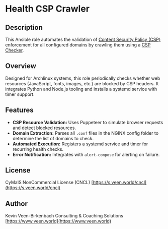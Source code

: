 # Health CSP Crawler

## Description

This Ansible role automates the validation of [Content Security Policy (CSP)](https://developer.mozilla.org/en-US/docs/Web/HTTP/Guides/CSP) enforcement for all configured domains by crawling them using a [CSP Checker](https://github.com/kevinveenbirkenbach/csp-checker).

## Overview

Designed for Archlinux systems, this role periodically checks whether web resources (JavaScript, fonts, images, etc.) are blocked by CSP headers. It integrates Python and Node.js tooling and installs a systemd service with timer support.

## Features

- **CSP Resource Validation:** Uses Puppeteer to simulate browser requests and detect blocked resources.
- **Domain Extraction:** Parses all `.conf` files in the NGINX config folder to determine the list of domains to check.
- **Automated Execution:** Registers a systemd service and timer for recurring health checks.
- **Error Notification:** Integrates with `alert-compose` for alerting on failure.

## License

CyMaIS NonCommercial License (CNCL)
[https://s.veen.world/cncl](https://s.veen.world/cncl)

## Author

Kevin Veen-Birkenbach
Consulting & Coaching Solutions
[https://www.veen.world](https://www.veen.world)